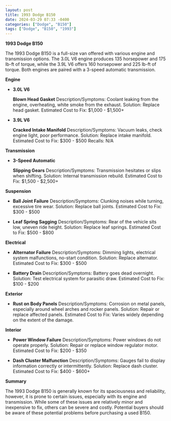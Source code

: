 ```yaml
---
layout: post
title: 1993 Dodge B150
date: 2024-03-29 07:33 -0400
categories: ["Dodge", "B150"]
tags: ["Dodge", "B150", "1993"]
---
```

**1993 Dodge B150**

The 1993 Dodge B150 is a full-size van offered with various engine and transmission options. The 3.0L V6 engine produces 135 horsepower and 175 lb-ft of torque, while the 3.9L V6 offers 160 horsepower and 225 lb-ft of torque. Both engines are paired with a 3-speed automatic transmission.

**Engine**

* **3.0L V6**

    **Blown Head Gasket**
    Description/Symptoms: Coolant leaking from the engine, overheating, white smoke from the exhaust.
    Solution: Replace head gasket.
    Estimated Cost to Fix: $1,000 - $1,500+

* **3.9L V6**

    **Cracked Intake Manifold**
    Description/Symptoms: Vacuum leaks, check engine light, poor performance.
    Solution: Replace intake manifold.
    Estimated Cost to Fix: $300 - $500
    Recalls: N/A

**Transmission**

* **3-Speed Automatic**

    **Slipping Gears**
    Description/Symptoms: Transmission hesitates or slips when shifting.
    Solution: Internal transmission rebuild.
    Estimated Cost to Fix: $1,500 - $2,500+

**Suspension**

* **Ball Joint Failure**
    Description/Symptoms: Clunking noises while turning, excessive tire wear.
    Solution: Replace ball joints.
    Estimated Cost to Fix: $300 - $500

* **Leaf Spring Sagging**
    Description/Symptoms: Rear of the vehicle sits low, uneven ride height.
    Solution: Replace leaf springs.
    Estimated Cost to Fix: $500 - $800

**Electrical**

* **Alternator Failure**
    Description/Symptoms: Dimming lights, electrical system malfunctions, no-start condition.
    Solution: Replace alternator.
    Estimated Cost to Fix: $300 - $500

* **Battery Drain**
    Description/Symptoms: Battery goes dead overnight.
    Solution: Test electrical system for parasitic draw.
    Estimated Cost to Fix: $100 - $200

**Exterior**

* **Rust on Body Panels**
    Description/Symptoms: Corrosion on metal panels, especially around wheel arches and rocker panels.
    Solution: Repair or replace affected panels.
    Estimated Cost to Fix: Varies widely depending on the extent of the damage.

**Interior**

* **Power Window Failure**
    Description/Symptoms: Power windows do not operate properly.
    Solution: Repair or replace window regulator motor.
    Estimated Cost to Fix: $200 - $350

* **Dash Cluster Malfunction**
    Description/Symptoms: Gauges fail to display information correctly or intermittently.
    Solution: Replace dash cluster.
    Estimated Cost to Fix: $400 - $600+

**Summary**

The 1993 Dodge B150 is generally known for its spaciousness and reliability, however, it is prone to certain issues, especially with its engine and transmission. While some of these issues are relatively minor and inexpensive to fix, others can be severe and costly. Potential buyers should be aware of these potential problems before purchasing a used B150.
